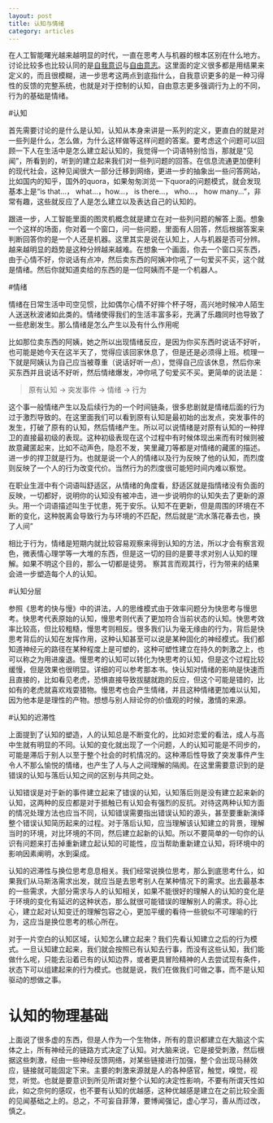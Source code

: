 ```yaml
---
layout: post
title: 认知与情绪
category: articles
---
```


在人工智能曙光越来越明显的时代，一直在思考人与机器的根本区别在什么地方。讨论比较多也比较认同的是[自我意识](http://zh.wikipedia.org/wiki/%E6%84%8F%E8%AF%86)与[自由意志](http://zh.wikipedia.org/wiki/%E8%87%AA%E7%94%B1%E6%84%8F%E5%BF%97)。这里面的定义很多都是用结果来定义的，而且很模糊，进一步思考这两点到底指什么，自我意识更多的是一种习得性的反馈的完整系统，也就是对于控制的认知，自由意志更多强调行为上的不同，行为的基础是情绪。

#认知

首先需要讨论的是什么是认知，认知从本身来讲是一系列的定义，更直白的就是对一些列是什么，怎么做，为什么这样做等这样问题的答案。要考虑这个问题可以回顾一下人在生活中是怎么建立起认知的，我觉得一个词语特别恰当，那就是“见闻”，所看到的，听到的建立起来我们对一些列问题的回答。在信息流通更加便利的现代社会，这种见闻很大一部分迁移到网络，更进一步的抽象出一些问答网站，比如国内的知乎，国外的quora，如果匆匆浏览一下quora的问题模式，就会发现基本上是“is that...， what...，how...， is there...， who...， how many...”，非常有趣，这些就反应了人是怎么建立以及表达自己的认知的。

跟进一步，人工智能里面的图灵机概念就是建立在对一些列问题的解答上面。想象一个这样的场面，你对着一个窗口，问一些问题，里面有人回答，然后根据答案来判断回答你的是一个人还是机器。这里其实是说在认知上，人与机器是否可分辨。越来越明显的趋势是这种分辨越来越难。在想象一个画面，你去一个窗口买东西，由于心情不好，你说话有点冲，然后卖东西的阿姨冲你吼了一句爱买不买，这个就是情绪。然后你就知道卖给的东西的是一位阿姨而不是一个机器人。

#情绪

情绪在日常生活中司空见惯，比如偶尔心情不好摔个杯子呀，高兴地时候冲人陌生人送送秋波诸如此类的。情绪使得我们的生活丰富多彩，充满了乐趣同时也导致了一些悲剧发生。那么情绪是怎么产生以及有什么作用呢

比如那位卖东西的阿姨，她之所以出现情绪反应，是因为你买东西时说话不好听，也可能是她今天在这半天了，觉得应该回家休息了，但是还是必须得上班。梳理一下就是阿姨认为自己应当被尊重（说话好听一点），觉得自己应该休息，然后你来买东西并且说话不好听，然后情绪爆发，冲你吼了句爱买不买。更简单的说法是：

> 原有认知 -> 突发事件 -> 情绪 -> 行为

这个事一般情绪产生以及后续行为的一个时间链条，很多悲剧就是情绪后面的行为过于激烈导致的。在这里面我们可以看到原有认知是最初始的出发点，突发事件的发生，打破了原有的认知，然后情绪产生。所以可以说情绪是对原有认知的一种捍卫的直接最初级的表现。这种初级表现在这个过程中有时候体现出来而有时候则被故意藏匿起来，比如不动声色，隐忍不发，笑里藏刀等都是对情绪的藏匿的描述。进一步的捍卫就是行为。也就是说一个人的情绪以及行为反映了他的认知，而烈度则反映了一个人的行为改变代价。当然行为的烈度很可能短时间内难以察觉。

在职业生涯中有个词语叫舒适区，从情绪的角度看，舒适区就是指情绪没有负面的反映，一切都好，说明你的认知没有被冲击，进一步说明你的认知失去了更新的源头。用一个词语描述叫生于忧患，死于安乐。认知不在更新，但是周围的环境在不断的变化，这种脱离会导致行为与环境的不匹配，然后就是“流水落花春去也，换了人间”

相比于行为，情绪是短期内就比较容易观察来得到认知的方法，所以才会有察言观色，微表情心理学等一大堆的东西，但是这一切的目的是要寻求对别人认知的理解。如果不明这个目的，那么一切都是徒劳。 察其言而观其行，行为带来的结果会进一步塑造每个人的认知。


#认知分层

参照《思考的快与慢》中的讲法，人的思维模式由于效率问题分为快思考与慢思考。快思考代表原始的认知，慢思考则代表了更加符合当前状态的认知。快思考效率比较高，但比较粗糙，慢思考则相反。很多我们认为毫无缘由的行为，背后是快思考背后的认知在发挥作用，这种认知甚至可以说是某种固化的神经模式。我们都知道神经元的路径在某种程度上是可塑的，这种可塑性建立在持久的刺激之上，也可以称之为用进废退。慢思考的认知可以转化为快思考的认知，但是这个过程比较缓慢，但是效果也很明显。详细的可以参考那本书。快认知对情绪的影响是快速而且直接的，比如看见老虎，恐惧直接导致拔腿就跑的反应，但这个可能是错的，比如有的老虎就喜欢戏耍猎物。慢思考也会产生情绪，并且这种情绪更加难以认知，因为他本是是理性的产物。想想与别人辩论你的价值观的时候，激情的来源。

#认知的迟滞性

上面提到了认知的塑造，人的认知总是不断变化的，比如对恋爱的看法，成人与高中生就有明显的不同。认知的变化就出现了一个问题，人的认知可能是不同步的，可能是滞后于别人以至于整个社会的时机情况的。这种滞后性导致了突发事件产生令人不那么愉悦的情绪，也产生了人与人之间理解的隔阂。在这里需要意识到的是错误的认知与落后认知之间的区别与共同之处。

认知错误是对于新的事件建立起来了错误的认知，认知落后则是没有建立起来新的认知，这两种的反应都是对于抵触已有认知会有强烈的反抗。对待这两种认知方面的情况处理方法也应当不同，认知错误需要指出错误认知的源头，甚至要重新演绎整个错误认知简历起来的过程。对于落后认知，应当理解该认知建立的背景，理解当时的环境，对比环境的不同，然后建立起新的认知。所以不要简单的一句你的认识有问题来打击掉重新建立起认知的可能性，应当帮助重新建立认知，将环境中的影响因素阐明，水到渠成。

认知的迟滞性与换位思考息息相关。我们经常说换位思考，那么到底思考什么，如果我们从马斯洛需求出发，就应当是去思考别人在某种情况下的需求。出去最基本的一些需求，大部分需求与人的认知相关，如果不能很好的理解人的认知的变化是于环境的变化有延迟的这种状态，那么就很可能错误的理解别人的需求。将心比心，建立起对认知变迁的理解包容之心，更加平缓的看待一些貌似不可理喻的行为，这应当是换位思考的核心所在。

对于一片空白的认知区域，认知怎么建立起来？我们先看认知建立之后的行为模式。一旦认知建立起来，我们就会按照已有认知去行事，而没有这些认知，我们能做什么呢，只能去沿着已有的认知边界，或者更具冒险精神的人去尝试现有条件，状态下可以组建起来的行为模式。也就是说，我们在做我们可做之事，而不是认知驱动的想做之事。

# 认知的物理基础

上面说了很多虚的东西，但是人作为一个生物体，所有的意识都建立在大脑这个实体之上，所有神经元的链路方式决定了认知。对大脑来说，它是接受刺激，然后根据这些刺激，经由一些神经反馈网络，对某些链接进行加强，整个会出现马赫效应，链接就可能固定下来。主要的刺激来源就是人的各种感官，触觉，嗅觉，视觉，听觉。也就是要意识到所见所谓对整个认知的决定性影响，不要有所谓天性如此，如之奈何的感叹，也不要有认知的优越感，这种优越感是建立在之前比较全面的见闻基础之上的。总之，不可妄自菲薄，要博闻强记，虚心学习，善从而过改，慎之。


